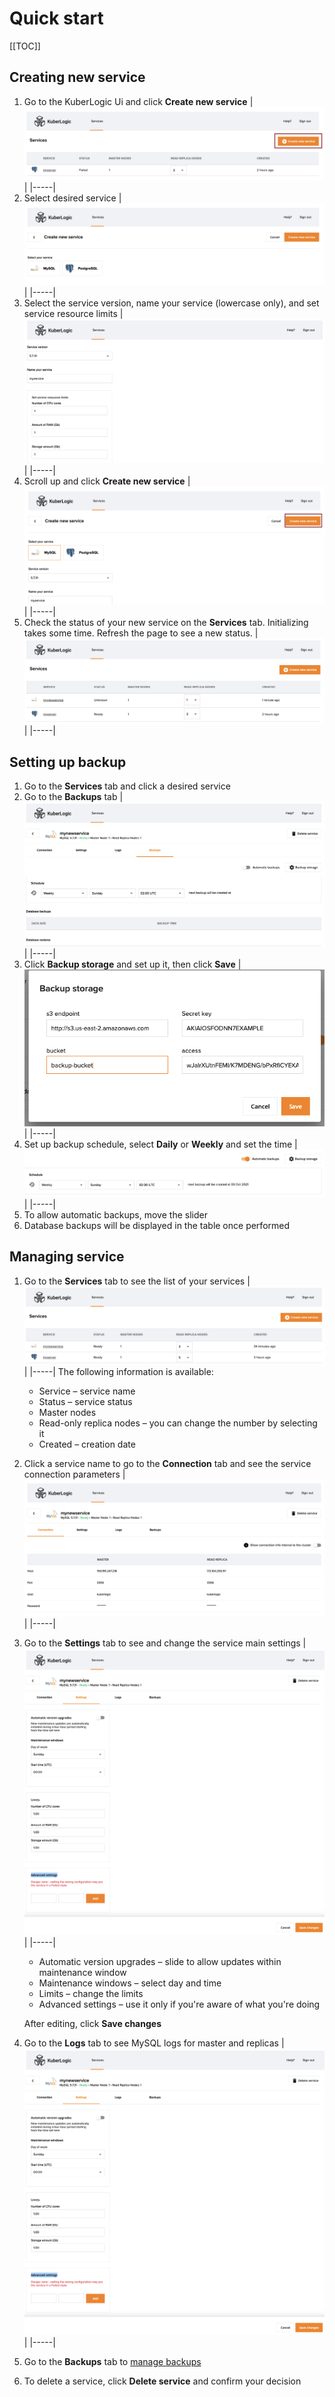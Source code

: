 # Quick start

[[TOC]]

## Creating new service

1. Go to the KuberLogic Ui and click **Create new service**
    |![](/images/CreateNewService.png)|
    |-----|
2. Select desired service
    |![](/images/SelectService.png)|
    |-----|
3. Select the service version, name your service (lowercase only), and set service resource limits
    |![](/images/InitialSettings.png)|
    |-----|
4. Scroll up and click **Create new service**
    |![](/images/Create.png)|
    |-----|
5. Check the status of your new service on the **Services** tab. Initializing takes some time. Refresh the page to see a new status.
    |![](/images/ServicesTab.png)|
    |-----|


## Setting up backup

1. Go to the **Services** tab and click a desired service
2. Go to the **Backups** tab
    |![](/images/Backups.png)|
    |-----|
3. Click **Backup storage** and set up it, then click **Save**
    |![](/images/BackupStorage.png)|
    |-----|
4. Set up backup schedule, select **Daily** or **Weekly** and set the time
    |![](/images/AutomaticBackups.png)|
    |-----|
5. To allow automatic backups, move the slider
6. Database backups will be displayed in the table once performed



## Managing service

1. Go to the **Services** tab to see the list of your services
    |![](/images/KuberLogicServices.png)|
    |-----|
    The following information is available:
    * Service – service name
    * Status – service status
    * Master nodes
    * Read-only replica nodes – you can change the number by selecting it
    * Created – creation date
2. Click a service name to go to the **Connection** tab and see the service connection parameters
    |![](/images/ConnectionTab.png)|
    |-----|
3. Go to the **Settings** tab to see and change the service main settings
    |![](/images/Settings.png)|
    |-----|
    * Automatic version upgrades – slide to allow updates within maintenance window
    * Maintenance windows – select day and time
    * Limits – change the limits
    * Advanced settings – use it only if you're aware of what you're doing

    After editing, click **Save changes** 
4. Go to the **Logs** tab to see MySQL logs for master and replicas
    |![](/images/Settings.png)|
    |-----|
5. Go to the **Backups** tab to [manage backups](/quick-start/#setting-up-backup)
6. To delete a service, click **Delete service** and confirm your decision